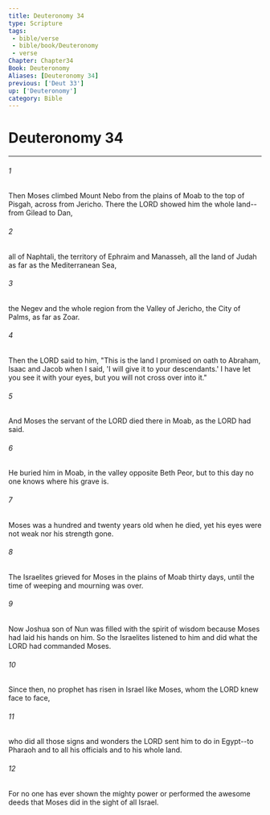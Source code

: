 ```yaml
---
title: Deuteronomy 34
type: Scripture
tags:
 - bible/verse
 - bible/book/Deuteronomy
 - verse
Chapter: Chapter34
Book: Deuteronomy
Aliases: [Deuteronomy 34]
previous: ['Deut 33']
up: ['Deuteronomy']
category: Bible
---
```

# Deuteronomy 34

***


###### 1 
Then Moses climbed Mount Nebo from the plains of Moab to the top of Pisgah, across from Jericho. There the LORD showed him the whole land--from Gilead to Dan, 

###### 2 
all of Naphtali, the territory of Ephraim and Manasseh, all the land of Judah as far as the Mediterranean Sea, 

###### 3 
the Negev and the whole region from the Valley of Jericho, the City of Palms, as far as Zoar. 

###### 4 
Then the LORD said to him, "This is the land I promised on oath to Abraham, Isaac and Jacob when I said, 'I will give it to your descendants.' I have let you see it with your eyes, but you will not cross over into it." 

###### 5 
And Moses the servant of the LORD died there in Moab, as the LORD had said. 

###### 6 
He buried him in Moab, in the valley opposite Beth Peor, but to this day no one knows where his grave is. 

###### 7 
Moses was a hundred and twenty years old when he died, yet his eyes were not weak nor his strength gone. 

###### 8 
The Israelites grieved for Moses in the plains of Moab thirty days, until the time of weeping and mourning was over. 

###### 9 
Now Joshua son of Nun was filled with the spirit of wisdom because Moses had laid his hands on him. So the Israelites listened to him and did what the LORD had commanded Moses. 

###### 10 
Since then, no prophet has risen in Israel like Moses, whom the LORD knew face to face, 

###### 11 
who did all those signs and wonders the LORD sent him to do in Egypt--to Pharaoh and to all his officials and to his whole land. 

###### 12 
For no one has ever shown the mighty power or performed the awesome deeds that Moses did in the sight of all Israel. 
